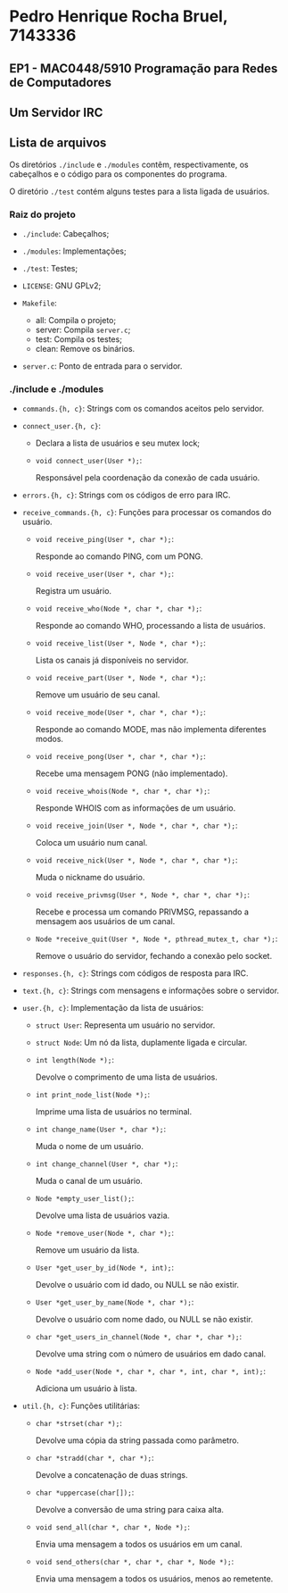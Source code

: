 # Pedro Henrique Rocha Bruel, 7143336

## EP1 - MAC0448/5910 Programação para Redes de Computadores

## Um Servidor IRC

## Lista de arquivos

Os diretórios `./include` e `./modules` contêm, respectivamente,
os cabeçalhos e o código para os componentes do programa.

O diretório `./test` contém alguns testes para a lista ligada
de usuários.

### Raiz do projeto

- `./include`: Cabeçalhos;

- `./modules`: Implementações;

- `./test`: Testes;

- `LICENSE`:  GNU GPLv2;

- `Makefile`:

    * all:    Compila o projeto;
    * server: Compila `server.c`;
    * test:   Compila os testes;
    * clean:  Remove os binários.

- `server.c`: Ponto de entrada para o servidor.

### ./include e ./modules

- `commands.{h, c}`: Strings com os comandos aceitos pelo servidor.

- `connect_user.{h, c}`:

    * Declara a lista de usuários e seu mutex lock;

    * `void connect_user(User *);`:

        Responsável pela coordenação da conexão de cada usuário.

- `errors.{h, c}`: Strings com os códigos de erro para IRC.

- `receive_commands.{h, c}`: Funções para processar os comandos do usuário.

    * `void receive_ping(User *, char *);`:

        Responde ao comando PING, com um PONG.

    * `void receive_user(User *, char *);`:

        Registra um usuário.

    * `void receive_who(Node *, char *, char *);`:

        Responde ao comando WHO, processando a lista de usuários.

    * `void receive_list(User *, Node *, char *);`:

        Lista os canais já disponíveis no servidor.

    * `void receive_part(User *, Node *, char *);`:

        Remove um usuário de seu canal.

    * `void receive_mode(User *, char *, char *);`:

        Responde ao comando MODE, mas não implementa diferentes modos.

    * `void receive_pong(User *, char *, char *);`:

        Recebe uma mensagem PONG (não implementado).

    * `void receive_whois(Node *, char *, char *);`:

        Responde WHOIS com as informações de um usuário.

    * `void receive_join(User *, Node *, char *, char *);`:

        Coloca um usuário num canal.

    * `void receive_nick(User *, Node *, char *, char *);`:

        Muda o nickname do usuário.

    * `void receive_privmsg(User *, Node *, char *, char *);`:

        Recebe e processa um comando PRIVMSG, repassando a mensagem aos
        usuários de um canal.

    * `Node *receive_quit(User *, Node *, pthread_mutex_t, char *);`:

        Remove o usuário do servidor, fechando a conexão pelo socket.

- `responses.{h, c}`: Strings com códigos de resposta para IRC.

- `text.{h, c}`: Strings com mensagens e informações sobre o servidor.

- `user.{h, c}`: Implementação da lista de usuários:

    * `struct User`: Representa um usuário no servidor.

    * `struct Node`: Um nó da lista, duplamente ligada e circular.

    * `int length(Node *);`:

        Devolve o comprimento de uma lista de usuários.

    * `int print_node_list(Node *);`:

        Imprime uma lista de usuários no terminal.

    * `int change_name(User *, char *);`:

        Muda o nome de um usuário.

    * `int change_channel(User *, char *);`:

        Muda o canal de um usuário.

    * `Node *empty_user_list();`:

        Devolve uma lista de usuários vazia.

    * `Node *remove_user(Node *, char *);`:

        Remove um usuário da lista.

    * `User *get_user_by_id(Node *, int);`:

        Devolve o usuário com id dado, ou NULL se não existir.

    * `User *get_user_by_name(Node *, char *);`:

        Devolve o usuário com nome dado, ou NULL se não existir.

    * `char *get_users_in_channel(Node *, char *, char *);`:

        Devolve uma string com o número de usuários em dado canal.

    * `Node *add_user(Node *, char *, char *, int, char *, int);`:

        Adiciona um usuário à lista.

- `util.{h, c}`: Funções utilitárias:

    * `char *strset(char *);`:

        Devolve uma cópia da string passada como parâmetro.

    * `char *stradd(char *, char *);`:

        Devolve a concatenação de duas strings.

    * `char *uppercase(char[]);`:

        Devolve a conversão de uma string para caixa alta.

    * `void send_all(char *, char *, Node *);`:

        Envia uma mensagem a todos os usuários em um canal.

    * `void send_others(char *, char *, char *, Node *);`:

        Envia uma mensagem a todos os usuários, menos ao remetente.
